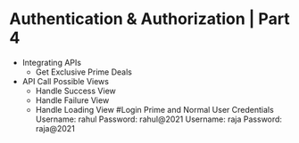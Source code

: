 # Authentication & Authorization | Part 4

- Integrating APIs
  - Get Exclusive Prime Deals
- API Call Possible Views
  - Handle Success View
  - Handle Failure View
  - Handle Loading View
#Login Prime and Normal User Credentials
Username: rahul
Password: rahul@2021
Username: raja
Password: raja@2021

